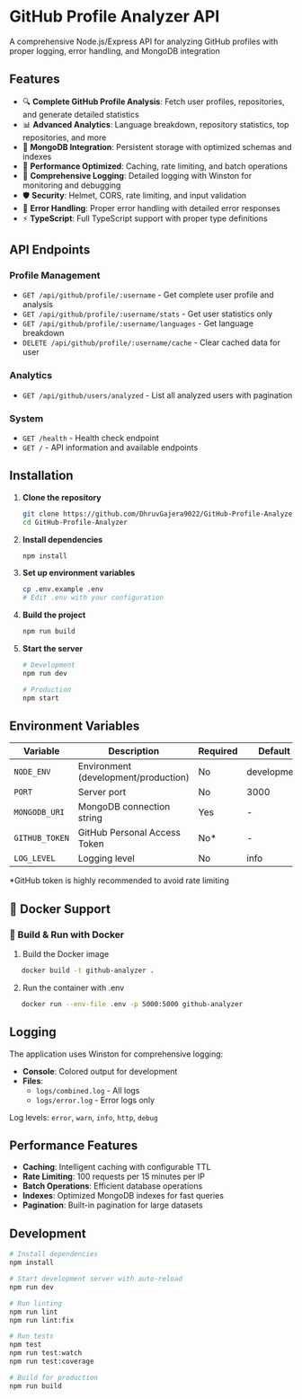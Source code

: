 # GitHub Profile Analyzer API

A comprehensive Node.js/Express API for analyzing GitHub profiles with proper logging, error handling, and MongoDB integration

## Features

- 🔍 **Complete GitHub Profile Analysis**: Fetch user profiles, repositories, and generate detailed statistics
- 📊 **Advanced Analytics**: Language breakdown, repository statistics, top repositories, and more
- 💾 **MongoDB Integration**: Persistent storage with optimized schemas and indexes
- 🚀 **Performance Optimized**: Caching, rate limiting, and batch operations
- 📝 **Comprehensive Logging**: Detailed logging with Winston for monitoring and debugging
- 🛡️ **Security**: Helmet, CORS, rate limiting, and input validation
- 🔄 **Error Handling**: Proper error handling with detailed error responses
- ⚡ **TypeScript**: Full TypeScript support with proper type definitions

## API Endpoints

### Profile Management

- `GET /api/github/profile/:username` - Get complete user profile and analysis
- `GET /api/github/profile/:username/stats` - Get user statistics only
- `GET /api/github/profile/:username/languages` - Get language breakdown
- `DELETE /api/github/profile/:username/cache` - Clear cached data for user

### Analytics

- `GET /api/github/users/analyzed` - List all analyzed users with pagination

### System

- `GET /health` - Health check endpoint
- `GET /` - API information and available endpoints

## Installation

1. **Clone the repository**

   ```bash
   git clone https://github.com/DhruvGajera9022/GitHub-Profile-Analyzer.git
   cd GitHub-Profile-Analyzer
   ```

2. **Install dependencies**

   ```bash
   npm install
   ```

3. **Set up environment variables**

   ```bash
   cp .env.example .env
   # Edit .env with your configuration
   ```

4. **Build the project**

   ```bash
   npm run build
   ```

5. **Start the server**

   ```bash
   # Development
   npm run dev

   # Production
   npm start
   ```

## Environment Variables

| Variable       | Description                          | Required | Default     |
| -------------- | ------------------------------------ | -------- | ----------- |
| `NODE_ENV`     | Environment (development/production) | No       | development |
| `PORT`         | Server port                          | No       | 3000        |
| `MONGODB_URI`  | MongoDB connection string            | Yes      | -           |
| `GITHUB_TOKEN` | GitHub Personal Access Token         | No\*     | -           |
| `LOG_LEVEL`    | Logging level                        | No       | info        |

\*GitHub token is highly recommended to avoid rate limiting

## 🚢 Docker Support

### 🐳 Build & Run with Docker

1. Build the Docker image

```bash
   docker build -t github-analyzer .
```

2. Run the container with .env

```bash
   docker run --env-file .env -p 5000:5000 github-analyzer
```

## Logging

The application uses Winston for comprehensive logging:

- **Console**: Colored output for development
- **Files**:
  - `logs/combined.log` - All logs
  - `logs/error.log` - Error logs only

Log levels: `error`, `warn`, `info`, `http`, `debug`

## Performance Features

- **Caching**: Intelligent caching with configurable TTL
- **Rate Limiting**: 100 requests per 15 minutes per IP
- **Batch Operations**: Efficient database operations
- **Indexes**: Optimized MongoDB indexes for fast queries
- **Pagination**: Built-in pagination for large datasets

## Development

```bash
# Install dependencies
npm install

# Start development server with auto-reload
npm run dev

# Run linting
npm run lint
npm run lint:fix

# Run tests
npm test
npm run test:watch
npm run test:coverage

# Build for production
npm run build
```
